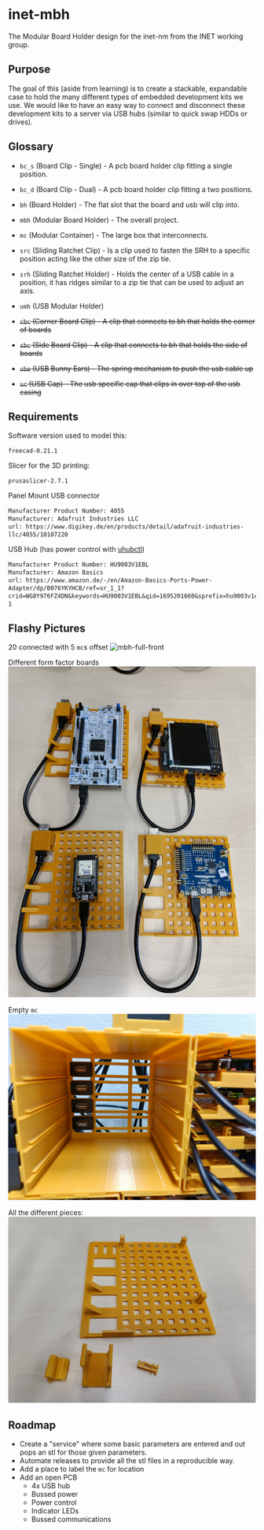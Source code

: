 # inet-mbh
The Modular Board Holder design for the inet-nm from the INET working group.

## Purpose
The goal of this (aside from learning) is to create a stackable, expandable case
to hold the many different types of embedded development kits we use.
We would like to have an easy way to connect and disconnect these development
kits to a server via USB hubs (similar to quick swap HDDs or drives).

## Glossary
- `bc_s` (Board Clip - Single) - A pcb board holder clip fitting a single position.
- `bc_d` (Board Clip - Dual) - A pcb board holder clip fitting a two positions.
- `bh` (Board Holder) - The flat slot that the board and usb will clip into.
- `mbh` (Modular Board Holder) - The overall project.
- `mc` (Modular Container) - The large box that interconnects.
- `src` (Sliding Ratchet Clip) - Is a clip used to fasten the SRH to a specific position acting like the other size  of the zip tie.
- `srh` (Sliding Ratchet Holder) - Holds the center of a USB cable in a position, it has ridges similar to a zip tie that can be used to adjust an axis.
- `umh` (USB Modular Holder)

- ~~`cbc` (Corner Board Clip) - A clip that connects to bh that holds the corner of boards~~
- ~~`sbc` (Side Board Clip) - A clip that connects to bh that holds the side of boards~~
- ~~`ube` (USB Bunny Ears) - The spring mechanism to push the usb cable up~~
- ~~`uc` (USB Cap) - The usb specific cap that clips in over top of the usb casing~~

## Requirements

Software version used to model this:
```
freecad-0.21.1
```

Slicer for the 3D printing:
```
prusaslicer-2.7.1
```

Panel Mount USB connector
```
Manufacturer Product Number: 4055
Manufacturer: Adafruit Industries LLC
url: https://www.digikey.de/en/products/detail/adafruit-industries-llc/4055/10107220
```

USB Hub (has power control with [uhubctl](https://github.com/mvp/uhubctl))
```
Manufacturer Product Number: HU9003V1EBL
Manufacturer: Amazon Basics
url: https://www.amazon.de/-/en/Amazon-Basics-Ports-Power-Adapter/dp/B076YKYHCB/ref=sr_1_1?crid=WG8Y976FZ4DN&keywords=HU9003V1EBL&qid=1695201660&sprefix=hu9003v1ebl%2Caps%2C189&sr=8-1
```

## Flashy Pictures

20 connected with 5 `mc`s offset
![mbh-full-front](./resources/mbh-full-front.jpg)

Different form factor boards
![bh-4-boards](./resources/bh-4-boards.jpg)

Empty `mc`
![mc-empty](./resources/mc-empty.jpg)

All the different pieces:
![bh-ube-uc-cbc-seperated](./resources/bh-ube-uc-cbc-seperated.jpg)

## Roadmap

- Create a "service" where some basic parameters are entered and out pops an
stl for those given parameters.
- Automate releases to provide all the stl files in a reproducible way.
- Add a place to label the `mc` for location
- Add an open PCB
    - 4x USB hub
    - Bussed power
    - Power control
    - Indicator LEDs
    - Bussed communications
